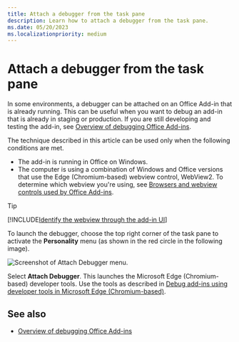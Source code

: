 ```yaml
---
title: Attach a debugger from the task pane
description: Learn how to attach a debugger from the task pane.
ms.date: 05/20/2023
ms.localizationpriority: medium
---
```


# Attach a debugger from the task pane

In some environments, a debugger can be attached on an Office Add-in that is already running. This can be useful when you want to debug an add-in that is already in staging or production. If you are still developing and testing the add-in, see [Overview of debugging Office Add-ins](debug-add-ins-overview.md).

The technique described in this article can be used only when the following conditions are met.

- The add-in is running in Office on Windows.
- The computer is using a combination of Windows and Office versions that use the Edge (Chromium-based) webview control, WebView2. To determine which webview you're using, see [Browsers and webview controls used by Office Add-ins](../concepts/browsers-used-by-office-web-add-ins.md).

> [!TIP]
> [!INCLUDE[Identify the webview through the add-in UI](../includes/identify-webview-in-ui.md)]

To launch the debugger, choose the top right corner of the task pane to activate the **Personality** menu (as shown in the red circle in the following image).

![Screenshot of Attach Debugger menu.](../images/attach-debugger.png)

Select **Attach Debugger**. This launches the Microsoft Edge (Chromium-based) developer tools. Use the tools as described in [Debug add-ins using developer tools in Microsoft Edge (Chromium-based)](debug-add-ins-using-devtools-edge-chromium.md).

## See also

- [Overview of debugging Office Add-ins](debug-add-ins-overview.md)
